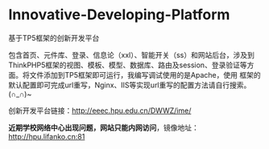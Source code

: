 # Innovative-Developing-Platform
基于TP5框架的创新开发平台

包含首页、元件库、登录、信息论（xxl）、智能开关（ss）和网站后台，涉及到ThinkPHP5框架的视图、模板、模型、数据库、路由及session、登录验证等方面。将文件添加到TP5框架即可运行，我编写调试使用的是Apache，使用 框架的默认配置即可完成url重写，Nginx、IIS等实现url重写的配置方法请自行搜索。(∩_∩)~

创新开发平台链接：http://eeec.hpu.edu.cn/DWWZ/ime/

**近期学校网络中心出现问题，网站只能内网访问**，镜像地址：http://hpu.lifanko.cn:81
